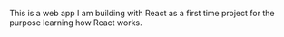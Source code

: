 This is a web app I am building with React as a first time project for the purpose learning how React works.

